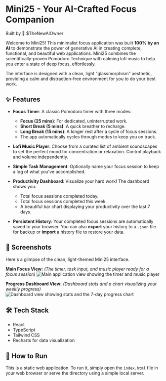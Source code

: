 # Mini25 - Your AI-Crafted Focus Companion

Built by 🤖 $TheNewAIOwner

Welcome to Mini25! This minimalist focus application was built **100% by an AI** to demonstrate the power of generative AI in creating complete, functional, and beautiful web applications. Mini25 combines the scientifically-proven Pomodoro Technique with calming lofi music to help you enter a state of deep focus, effortlessly.

The interface is designed with a clean, light "glassmorphism" aesthetic, providing a calm and distraction-free environment for you to do your best work.

## ✨ Features

-   **Focus Timer**: A classic Pomodoro timer with three modes:
    -   **Focus (25 mins)**: For dedicated, uninterrupted work.
    -   **Short Break (5 mins)**: A quick breather to recharge.
    -   **Long Break (15 mins)**: A longer rest after a cycle of focus sessions.
    -   The app automatically cycles through modes to keep you on track.

-   **Lofi Music Player**: Choose from a curated list of ambient soundscapes to set the perfect mood for concentration or relaxation. Control playback and volume independently.

-   **Simple Task Management**: Optionally name your focus session to keep a log of what you've accomplished.

-   **Productivity Dashboard**: Visualize your hard work! The dashboard shows you:
    -   Total focus sessions completed today.
    -   Total focus sessions completed this week.
    -   A beautiful bar chart displaying your productivity over the last 7 days.

-   **Persistent History**: Your completed focus sessions are automatically saved to your browser. You can also **export** your history to a `.json` file for backup or **import** a history file to restore your data.

## 📸 Screenshots

Here's a glimpse of the clean, light-themed Mini25 interface.

**Main Focus View:**
*(The timer, task input, and music player ready for a focus session)*
![Main application view showing the timer and music player](https-placeholder-for-screenshot-focus-view.png)

**Progress Dashboard View:**
*(Dashboard stats and a chart visualizing your weekly progress)*
![Dashboard view showing stats and the 7-day progress chart](https-placeholder-for-screenshot-dashboard-view.png)

## 🛠️ Tech Stack

-   React
-   TypeScript
-   Tailwind CSS
-   Recharts for data visualization

## 🚀 How to Run

This is a static web application. To run it, simply open the `index.html` file in your web browser or serve the directory using a simple local server.
